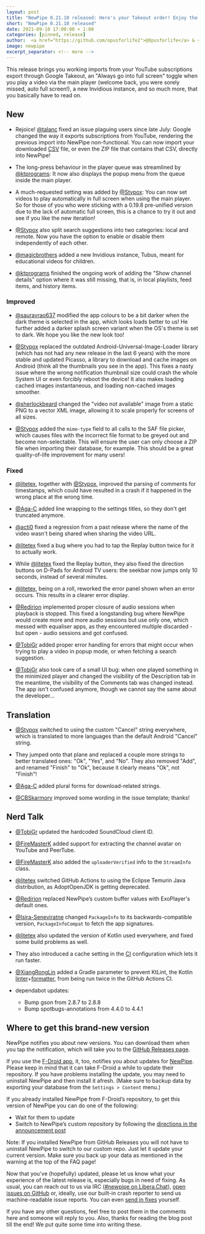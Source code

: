 ```yaml
---
layout: post
title: "NewPipe 0.21.10 released: Here's your Takeout order! Enjoy the Full Screen!"
short: "NewPipe 0.21.10 released"
date: 2021-09-10 17:00:00 + 1:00
categories: [pinned, release]
author:  <a href="https://github.com/opusforlife2">@Opusforlife</a> & <a href="https://github.com/poolitzer">@Poolitzer</a>
image: newpipe
excerpt_separator: <!-- more -->
---
```


This release brings you working imports from your YouTube subscriptions export through Google Takeout, an "Always go into full screen" toggle when you play a video via the main player (welcome back, you were sorely missed, auto full screen!), a new Invidious instance, and so much more, that you basically have to read on.

<!-- more -->

## New

- Rejoice! [@talanc](https://github.com/talanc) fixed an issue plaguing users since late July: Google changed the way it exports subscriptions from YouTube, rendering the previous import into NewPipe non-functional. You can now import your downloaded [CSV](https://en.wikipedia.org/wiki/Comma-separated_values) file, or even the ZIP file that contains that CSV, directly into NewPipe!

- The long-press behaviour in the player queue was streamlined by [@ktprograms](https://github.com/ktprograms): It now also displays the popup menu from the queue inside the main player.

- A much-requested setting was added by [@Stypox](https://github.com/Stypox): You can now set videos to play automatically in full screen when using the main player. So for those of you who were sticking with a 0.19.8 pre-unified version due to the lack of automatic full screen, this is a chance to try it out and see if you like the new iteration!

- [@Stypox](https://github.com/Stypox) also split search suggestions into two categories: local and remote. Now you have the option to enable or disable them independently of each other.

- [@magicbrothers](https://github.com/magicbrothers) added a new Invidious instance, Tubus, meant for educational videos for children.

- [@ktprograms](https://github.com/ktprograms) finished the ongoing work of adding the "Show channel details" option where it was still missing, that is, in local playlists, feed items, and history items.

### Improved

- [@sauravrao637](https://github.com/sauravrao637) modified the app colours to be a bit darker when the dark theme is selected in the app, which looks loads better to us! He further added a darker splash screen variant when the OS's theme is set to dark. We hope you like the new look too!

- [@Stypox](https://github.com/Stypox) replaced the outdated Android-Universal-Image-Loader library (which has not had any new release in the last 6 years) with the more stable and updated Picasso, a library to download and cache images on Android (think all the thumbnails you see in the app). This fixes a nasty issue where the wrong notification thumbnail size could crash the whole System UI or even forcibly reboot the device! It also makes loading cached images instantaneous, and loading non-cached images smoother.

- [@sherlockbeard](https://github.com/sherlockbeard) changed the "video not available" image from a static PNG to a vector XML image, allowing it to scale properly for screens of all sizes.

- [@Stypox](https://github.com/Stypox) added the `mime-type` field to all calls to the SAF file picker, which causes files with the incorrect file format to be greyed out and become non-selectable. This will ensure the user can only choose a ZIP file when importing their database, for example. This should be a great quality-of-life improvement for many users!

### Fixed

- [@litetex](https://github.com/litetex), together with [@Stypox](https://github.com/Stypox), improved the parsing of comments for timestamps, which could have resulted in a crash if it happened in the wrong place at the wrong time.

- [@Aga-C](https://github.com/Aga-C) added line wrapping to the settings titles, so they don't get truncated anymore.

- [@acti0](https://github.com/acti0) fixed a regression from a past release where the name of the video wasn't being shared when sharing the video URL.

- [@litetex](https://github.com/litetex) fixed a bug where you had to tap the Replay button twice for it to actually work.

- While [@litetex](https://github.com/litetex) fixed the Replay button, they also fixed the direction buttons on D-Pads for Android TV users: the seekbar now jumps only 10 seconds, instead of several minutes.

- [@litetex](https://github.com/litetex), being on a roll, reworked the error panel shown when an error occurs. This results in a clearer error display.

- [@Redirion](https://github.com/Redirion) implemented proper closure of audio sessions when playback is stopped. This fixed a longstanding bug where NewPipe would create more and more audio sessions but use only one, which messed with equaliser apps, as they encountered multiple discarded - but open - audio sessions and got confused.

- [@TobiGr](https://github.com/tobigr) added proper error handling for errors that might occur when trying to play a video in popup mode, or when fetching a search suggestion.

- [@TobiGr](https://github.com/tobigr) also took care of a small UI bug: when one played something in the minimized player and changed the visibility of the Description tab in the meantime, the visibility of the Comments tab was changed instead. The app isn't confused anymore, though we cannot say the same about the developer...

## Translation

- [@Stypox](https://github.com/Stypox) switched to using the custom "Cancel" string everywhere, which is translated to more languages than the default Android "Cancel" string.

- They jumped onto that plane and replaced a couple more strings to better translated ones: "Ok", "Yes", and "No". They also removed "Add", and renamed "Finish" to "Ok", because it clearly means "Ok", not "Finish"!

- [@Aga-C](https://github.com/Aga-C) added plural forms for download-related strings.

- [@CBSkarmory](https://github.com/CBSkarmory) improved some wording in the issue template; thanks!

## Nerd Talk

- [@TobiGr](https://github.com/TobiGr) updated the hardcoded SoundCloud client ID.

- [@FireMasterK](https://github.com/FireMasterK) added support for extracting the channel avatar on YouTube and PeerTube.

- [@FireMasterK](https://github.com/FireMasterK) also added the `uploaderVerified` info to the `StreamInfo` class.

- [@litetex](https://github.com/litetex) switched GitHub Actions to using the Eclipse Temurin Java distribution, as AdoptOpenJDK is getting deprecated.

- [@Redirion](https://github.com/Redirion) replaced NewPipe’s custom buffer values with ExoPlayer's default ones.

- [@Isira-Seneviratne](https://github.com/Isira-Seneviratne) changed `PackageInfo` to its backwards-compatible version, `PackageInfoCompat` to fetch the app signatures.

- [@litetex](https://github.com/litetex) also updated the version of Kotlin used everywhere, and fixed some build problems as well.

- They also introduced a cache setting in the [CI](https://en.wikipedia.org/wiki/Continuous_integration) configuration which lets it run faster.

- [@XiangRongLin](https://github.com/XiangRongLin) added a Gradle parameter to prevent KtLint, the Kotlin [linter](https://en.wikipedia.org/wiki/Lint_(software))+[formatter](https://en.wikipedia.org/wiki/Prettyprint#Programming_code_formatting), from being run twice in the GitHub Actions CI.

- dependabot updates:
  - Bump gson from 2.8.7 to 2.8.8
  - Bump spotbugs-annotations from 4.4.0 to 4.4.1

## Where to get this brand-new version

NewPipe notifies you about new versions. You can download them when you tap the notification, which will take you to the [GitHub Releases page](https://github.com/TeamNewPipe/NewPipe/releases).

If you use the [F-Droid app](https://f-droid.org/), it, too, notifies you about updates for [NewPipe](https://f-droid.org/packages/org.schabi.newpipe/).
Please keep in mind that it can take F-Droid a while to update their repository. If you have problems installing the update, you may need to uninstall NewPipe and then install it afresh. (Make sure to backup data by exporting your database from the `Settings > Content` menu.)

If you already installed NewPipe from F-Droid’s repository, to get this version of NewPipe you can do one of the following:

* Wait for them to update
* Switch to NewPipe’s custom repository by following the [directions in the announcement post](https://newpipe.net/blog/announcement/f-droid/pinned/f-droid-repo/)

Note: If you installed NewPipe from GitHub Releases you will not have to uninstall NewPipe to switch to our custom repo. Just let it update your current version.
Make sure you back up your data as mentioned in the warning at the top of the FAQ page!

Now that you've (hopefully) updated, please let us know what your experience of the latest release is, especially bugs in need of fixing. As usual, you can reach out to us via IRC ([#newpipe on Libera.Chat](https://web.libera.chat/#newpipe)), [open issues on GitHub](https://github.com/TeamNewPipe/NewPipe/issues/new) or, ideally, use our built-in crash reporter to send us machine-readable issue reports. You can even [send in fixes](https://github.com/TeamNewPipe/NewPipe/blob/dev/.github/CONTRIBUTING.md#bug-fixing) yourself.

If you have any other questions, feel free to post them in the comments here and someone will reply to you. Also, thanks for reading the blog post till the end! We put quite some time into writing these.
